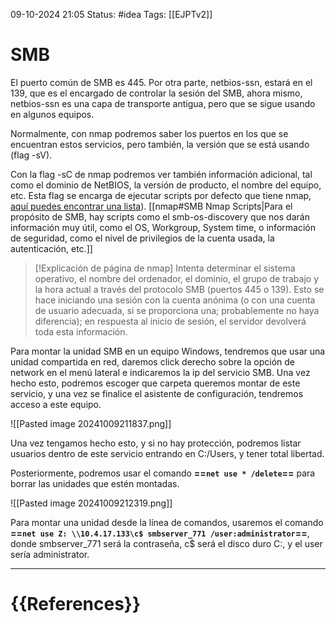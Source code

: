 09-10-2024 21:05
Status: #idea
Tags: [[EJPTv2]]

# SMB

El puerto común de SMB es 445. Por otra parte, netbios-ssn, estará en el 139, que es el encargado de controlar la sesión del SMB, ahora mismo, netbios-ssn es una capa de transporte antigua, pero que se sigue usando en algunos equipos.

Normalmente, con nmap podremos saber los puertos en los que se encuentran estos servicios, pero también, la versión que se está usando (flag -sV).

Con la flag -sC de nmap podremos ver también información adicional, tal como el dominio de NetBIOS, la versión de producto, el nombre del equipo, etc. Esta flag se encarga de ejecutar scripts por defecto que tiene nmap, [aquí puedes encontrar una lista](https://nmap.org/nsedoc/categories/default.html)).  [[nmap#SMB Nmap Scripts|Para el propósito de SMB, hay scripts como el smb-os-discovery que nos darán información muy útil, como el OS, Workgroup, System time, o información de seguridad, como el nivel de privilegios de la cuenta usada, la autenticación, etc.]]

> [!Explicación de página de nmap]
> 	Intenta determinar el sistema operativo, el nombre del ordenador, el dominio, el grupo de trabajo y la hora actual a través del protocolo SMB (puertos 445 o 139). Esto se hace iniciando una sesión con la cuenta anónima (o con una cuenta de usuario adecuada, si se proporciona una; probablemente no haya diferencia); en respuesta al inicio de sesión, el servidor devolverá toda esta información.

Para montar la unidad SMB en un equipo Windows, tendremos que usar una unidad compartida en red, daremos click derecho sobre la opción de network en el menú lateral e indicaremos la ip del servicio SMB. Una vez hecho esto, podremos escoger que carpeta queremos montar de este servicio, y una vez se finalice el asistente de configuración, tendremos acceso a este equipo.

![[Pasted image 20241009211837.png]]

Una vez tengamos hecho esto, y si no hay protección, podremos listar usuarios dentro de este servicio entrando en C:/Users, y tener total libertad.

Posteriormente, podremos usar el comando **==`net use * /delete`==** para borrar las unidades que estén montadas.

![[Pasted image 20241009212319.png]]

Para montar una unidad desde la línea de comandos, usaremos el comando 
**==`net use Z: \\10.4.17.133\c$ smbserver_771 /user:administrator`==**, donde smbserver_771 será la contraseña, c$ será el disco duro C:, y el user sería administrator.

---
# {{References}}